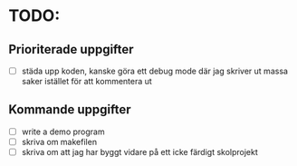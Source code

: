 # TODO:

## Prioriterade uppgifter

- [ ] städa upp koden, kanske göra ett debug mode där jag skriver ut massa saker istället för att kommentera ut

## Kommande uppgifter

- [ ] write a demo program
- [ ] skriva om makefilen
- [ ] skriva om att jag har byggt vidare på ett icke färdigt skolprojekt

